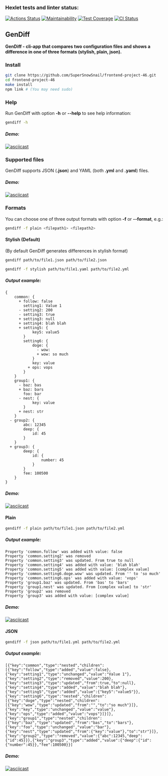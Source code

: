 ### Hexlet tests and linter status:
[![Actions Status](https://github.com/selfexpression/frontend-project-46/workflows/hexlet-check/badge.svg)](https://github.com/selfexpression/frontend-project-46/actions) 
[![Maintainability](https://api.codeclimate.com/v1/badges/d0c97277dc304948a7bf/maintainability)](https://codeclimate.com/github/selfexpression/frontend-project-46/maintainability)
[![Test Coverage](https://api.codeclimate.com/v1/badges/d0c97277dc304948a7bf/test_coverage)](https://codeclimate.com/github/selfexpression/frontend-project-46/test_coverage)
[![CI Status](https://github.com/selfexpression/frontend-project-46/actions/workflows/gendiff.yml/badge.svg)](https://github.com/selfexpression/frontend-project-46/actions/workflows/gendiff.yml)

## GenDiff

**GenDiff - cli-app that compares two configuration files and shows a difference in one of three formats (stylish, plain, json).**

### Install

```bash
git clone https://github.com/SuperSnowSnail/frontend-project-46.git
cd frontend-project-46
make install
npm link # (You may need sudo)
```

### Help

Run GenDiff with option **-h** or **--help** to see help information:

```bash
gendiff -h
```

##### Demo:

[![asciicast](https://asciinema.org/a/562947.svg)](https://asciinema.org/a/562947)

### Supported files

GenDiff supports JSON (**.json**) and YAML (both **.yml** and **.yaml**) files.

##### Demo:

[![asciicast](https://asciinema.org/a/562948.svg)](https://asciinema.org/a/562948)

### Formats

You can choose one of three output formats with option **-f** or **--format**, e.g.:

```bash
gendiff -f plain <filepath1> <filepath2>
```

#### Stylish (Default)

(By default GenDiff generates differences in stylish format)

```bash
gendiff path/to/file1.json path/to/file2.json
```

```bash
gendiff -f stylish path/to/file1.yaml path/to/file2.yml
```

##### Output example:

```
{
    common: {
      + follow: false
        setting1: Value 1
      - setting2: 200
      - setting3: true
      + setting3: null
      + setting4: blah blah
      + setting5: {
            key5: value5
        }
        setting6: {
            doge: {
              - wow:
              + wow: so much
            }
            key: value
          + ops: vops
        }
    }
    group1: {
      - baz: bas
      + baz: bars
        foo: bar
      - nest: {
            key: value
        }
      + nest: str
    }
  - group2: {
        abc: 12345
        deep: {
            id: 45
        }
    }
  + group3: {
        deep: {
            id: {
                number: 45
            }
        }
        fee: 100500
    }
}
```

##### Demo:

[![asciicast](https://asciinema.org/a/562951.svg)](https://asciinema.org/a/562951)

#### Plain

```bash
gendiff -f plain path/to/file1.json path/to/file2.yml
```

##### Output example:

```
Property 'common.follow' was added with value: false
Property 'common.setting2' was removed
Property 'common.setting3' was updated. From true to null
Property 'common.setting4' was added with value: 'blah blah'
Property 'common.setting5' was added with value: [complex value]
Property 'common.setting6.doge.wow' was updated. From '' to 'so much'
Property 'common.setting6.ops' was added with value: 'vops'
Property 'group1.baz' was updated. From 'bas' to 'bars'
Property 'group1.nest' was updated. From [complex value] to 'str'
Property 'group2' was removed
Property 'group3' was added with value: [complex value]
```

##### Demo:

[![asciicast](https://asciinema.org/a/562953.svg)](https://asciinema.org/a/562953)


#### JSON

```bash
gendiff -f json path/to/file1.yml path/to/file2.yml
```

##### Output example:

```
[{"key":"common","type":"nested","children":[{"key":"follow","type":"added","value":false},{"key":"setting1","type":"unchanged","value":"Value 1"},{"key":"setting2","type":"removed","value":200},{"key":"setting3","type":"updated","from":true,"to":null},{"key":"setting4","type":"added","value":"blah blah"},{"key":"setting5","type":"added","value":{"key5":"value5"}},{"key":"setting6","type":"nested","children":[{"key":"doge","type":"nested","children":[{"key":"wow","type":"updated","from":"","to":"so much"}]},{"key":"key","type":"unchanged","value":"value"},{"key":"ops","type":"added","value":"vops"}]}]},{"key":"group1","type":"nested","children":[{"key":"baz","type":"updated","from":"bas","to":"bars"},{"key":"foo","type":"unchanged","value":"bar"},{"key":"nest","type":"updated","from":{"key":"value"},"to":"str"}]},{"key":"group2","type":"removed","value":{"abc":12345,"deep":{"id":45}}},{"key":"group3","type":"added","value":{"deep":{"id":{"number":45}},"fee":100500}}]
```

##### Demo:

[![asciicast](https://asciinema.org/a/562954.svg)](https://asciinema.org/a/562954)